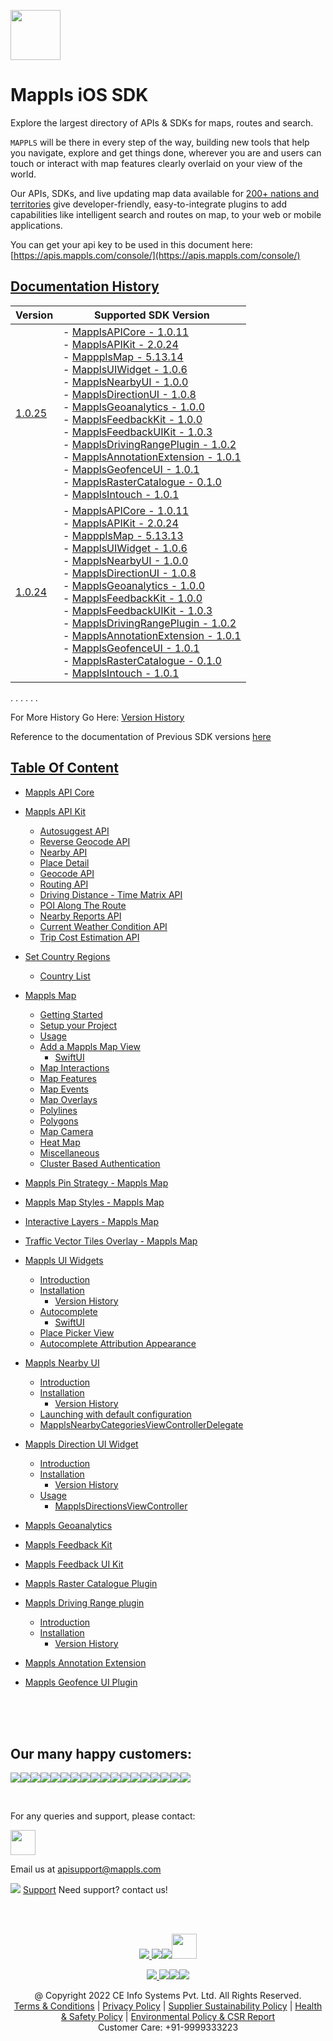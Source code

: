 [<img src="https://about.mappls.com/images/mappls-b-logo.svg" height="80"/> </p>](https://www.mapmyindia.com/api)

# Mappls iOS SDK
Explore the largest directory of APIs & SDKs for maps, routes and search.

`MAPPLS` will be there in every step of the way, building new tools that help you navigate, explore and get things done, wherever you are and users can touch or interact with map features clearly overlaid on your view of the world.

Our APIs, SDKs, and live updating map data available for [200+ nations and territories](https://github.com/MapmyIndia/mapmyindia-rest-api/blob/master/docs/countryISO.md) give developer-friendly, easy-to-integrate plugins to add capabilities like intelligent
search and routes on map, to your web or mobile applications.

You can get your api key to be used in this document here: [https://apis.mappls.com/console/](https://apis.mappls.com/console/)

## [Documentation History](#Documentation-History)

| Version | Supported SDK Version |
| ------- | --------------------- |
| [1.0.25](./docs/v1.0.25/README.md) | - [MapplsAPICore - 1.0.11](./docs/v1.0.25/MapplsAPICore.md) <br/> - [MapplsAPIKit - 2.0.24](./docs/v1.0.25/MapplsAPIKit.md) <br/> - [MappplsMap - 5.13.14](./docs/v1.0.25/MapplsMap.md#Vector-iOS-Map) <br/> - [MapplsUIWidget - 1.0.6](./docs/v1.0.25/MapplsUIWidgets.md) <br/> - [MapplsNearbyUI - 1.0.0](./docs/v1.0.25/MapplsNearbyUI.md) <br/> - [MapplsDirectionUI - 1.0.8](./docs/v1.0.25/MapplsDirectionUI.md) <br/> - [MapplsGeoanalytics - 1.0.0](./docs/v1.0.25/MapplsGeoanalytics.md) <br/> - [MapplsFeedbackKit - 1.0.0](./docs/v1.0.25/MapplsFeedbackKit.md) <br/> - [MapplsFeedbackUIKit - 1.0.3](./docs/v1.0.25/MapplsFeedbackUIKit.md) <br/> - [MapplsDrivingRangePlugin - 1.0.2](./docs/v1.0.25/MapplsDrivingRangePlugin.md) <br/> - [MapplsAnnotationExtension - 1.0.1](./docs/v1.0.25/MapplsAnnotationExtension.md) <br/> - [MapplsGeofenceUI - 1.0.1](./docs/v1.0.25/MapplsGeofenceUI.md) <br/> - [MapplsRasterCatalogue - 0.1.0](./docs/v1.0.25/RasterCatalouge.md) <br/> - [MapplsIntouch - 1.0.1](./docs/v1.0.25/MapplsIntouch.md)|
| [1.0.24](./docs/v1.0.24/README.md) | - [MapplsAPICore - 1.0.11](./docs/v1.0.24/MapplsAPICore.md) <br/> - [MapplsAPIKit - 2.0.24](./docs/v1.0.24/MapplsAPIKit.md) <br/> - [MappplsMap - 5.13.13](./docs/v1.0.24/MapplsMap.md#Vector-iOS-Map) <br/> - [MapplsUIWidget - 1.0.6](./docs/v1.0.24/MapplsUIWidgets.md) <br/> - [MapplsNearbyUI - 1.0.0](./docs/v1.0.24/MapplsNearbyUI.md) <br/> - [MapplsDirectionUI - 1.0.8](./docs/v1.0.24/MapplsDirectionUI.md) <br/> - [MapplsGeoanalytics - 1.0.0](./docs/v1.0.24/MapplsGeoanalytics.md) <br/> - [MapplsFeedbackKit - 1.0.0](./docs/v1.0.24/MapplsFeedbackKit.md) <br/> - [MapplsFeedbackUIKit - 1.0.3](./docs/v1.0.24/MapplsFeedbackUIKit.md) <br/> - [MapplsDrivingRangePlugin - 1.0.2](./docs/v1.0.24/MapplsDrivingRangePlugin.md) <br/> - [MapplsAnnotationExtension - 1.0.1](./docs/v1.0.24/MapplsAnnotationExtension.md) <br/> - [MapplsGeofenceUI - 1.0.1](./docs/v1.0.24/MapplsGeofenceUI.md) <br/> - [MapplsRasterCatalogue - 0.1.0](./docs/v1.0.24/RasterCatalouge.md) <br/> - [MapplsIntouch - 1.0.1](./docs/v1.0.24/MapplsIntouch.md)|
. . . . . .

For More History Go Here: [Version History](./Version-History.md)

Reference to the documentation of Previous SDK versions [here](https://github.com/mappls-api/mapmyindia-maps-vectorSDK-iOS)

## [Table Of Content](#Table-Of-Content)
- [Mappls API Core](./docs/v1.0.24/MapplsAPICore.md)[](#Mappls-API-Core)

- [Mappls API Kit](./docs/v1.0.24/MapplsAPIKit.md)
    * [Autosuggest API](./docs/v1.0.24/MapplsAPIKit.md#Autosuggest-API)
    * [Reverse Geocode API](./docs/v1.0.24/MapplsAPIKit.md#Reverse-Geocoding-API)
    * [Nearby API](./docs/v1.0.24/MapplsAPIKit.md#Nearby-API)
    * [Place Detail](./docs/v1.0.24/MapplsAPIKit.md#Place-Detail)
    * [Geocode API](./docs/v1.0.24/MapplsAPIKit.md#Geocoding-API)
    * [Routing API](./docs/v1.0.24/MapplsAPIKit.md#Routing-API)
    * [Driving Distance - Time Matrix API](./docs/v1.0.24/MapplsAPIKit.md#Driving-Distance-Time-Matrix-API)
    * [POI Along The Route](./docs/v1.0.24/MapplsAPIKit.md#POI-Along-The-Route-API)
    * [Nearby Reports API](./docs/v1.0.24/MapplsAPIKit.md#Nearby-Reports-API)
    * [Current Weather Condition API](./docs/v1.0.24/MapplsAPIKit.md#Current-Weather-Condition-API)
    * [Trip Cost Estimation API](./docs/v1.0.24/MapplsAPIKit.md#Trip-Cost-Estimation-API)

- [Set Country Regions](./docs/v1.0.24/Regions.md)
    - [Country List](https://github.com/mappls-api/mapmyindia-rest-api/blob/master/docs/countryISO.md)

- [Mappls Map](./docs/v1.0.24/MapplsMap.md#Vector-iOS-Map)
    * [Getting Started](./docs/v1.0.24/MapplsMap.md#Getting-Started)
    * [Setup your Project](./docs/v1.0.24/MapplsMap.md#Setup-your-Project)
    * [Usage](./docs/v1.0.24/MapplsMap.md#Usage)    
    * [Add a Mappls Map View](./docs/v1.0.24/MapplsMap.md#Add-a-Mappls-Map-View)
        * [SwiftUI](./docs/v1.0.24/MapplsMap.md#SwiftUI)
    * [Map Interactions](./docs/v1.0.24/MapplsMap.md#Map-Interactions)
    * [Map Features](./docs/v1.0.24/MapplsMap.md#Map-Features)
    * [Map Events](./docs/v1.0.24/MapplsMap.md#Map-Events)
    * [Map Overlays](./docs/v1.0.24/MapplsMap.md#Map-Overlays)
    * [Polylines](./docs/v1.0.24/MapplsMap.md#Polylines)
    * [Polygons](./docs/v1.0.24/MapplsMap.md#Polygons)
    * [Map Camera](./docs/v1.0.24/MapplsMap.md#Map-Camera)
    * [Heat Map](./docs/v1.0.24/MapplsHeatMap.md)
    * [Miscellaneous](./docs/v1.0.24/MapplsMap.md#Miscellaneous)
    * [Cluster Based Authentication](./docs/v1.0.24/MapplsMap.md#Cluster-Based-Authentication)

- [Mappls Pin Strategy - Mappls Map](./docs/v1.0.24/MapplsPinStrategy.md)

- [Mappls Map Styles - Mappls Map](./docs/v1.0.24/MapplsMapStyle.md)

- [Interactive Layers - Mappls Map](./docs/v1.0.24/InteractiveLayers.md)

- [Traffic Vector Tiles Overlay - Mappls Map](./docs/v1.0.24/MapplsTrafficVectorTileOverlay.md)

- [Mappls UI Widgets](./docs/v1.0.24/MapplsUIWidgets.md)
    - [Introduction](./docs/v1.0.24/MapplsUIWidgets.md#Introduction)
    - [Installation](./docs/v1.0.24/MapplsUIWidgets.md#Installation)
        - [Version History](./docs/v1.0.24/MapplsUIWidgets.md#Version-History)
    - [Autocomplete](./docs/v1.0.24/MapplsUIWidgets.md#Autocomplete)
        - [SwiftUI](./docs/v1.0.24/MapplsUIWidgets.md#SwiftUI-Full-Screen-Control)
    - [Place Picker View](./docs/v1.0.24/MapplsUIWidgets.md#Place-Picker-View)
    - [Autocomplete Attribution Appearance](./docs/v1.0.24/MapplsUIWidgets.md#Autocomplete-Attribution-Appearance)

- [Mappls Nearby UI](./docs/v1.0.24/MapplsNearbyUI.md)
    - [Introduction](./docs/v1.0.24/MapplsNearbyUI.md#Introduction)
    - [Installation](./docs/v1.0.24/MapplsNearbyUI.md#Installation)
        - [Version History](./docs/v1.0.24/MapplsNearbyUI.md#Version-History)
    - [Launching with default configuration](./docs/v1.0.24/MapplsNearbyUI.md#Launching-with-default-configuration)
    - [MapplsNearbyCategoriesViewControllerDelegate](./docs/v1.0.24/MapplsNearbyUI.md#MapplsNearbyCategoriesViewControllerDelegate)

- [Mappls Direction UI Widget](./docs/v1.0.24/MapplsDirectionUI.md)
    - [Introduction](./docs/v1.0.24/MapplsDirectionUI.md#Introduction)
    - [Installation](./docs/v1.0.24/MapplsDirectionUI.md#Installation)
        - [Version History](./docs/v1.0.24/MapplsDirectionUI.md#Version-History)
    - [Usage](./docs/v1.0.24/MapplsDirectionUI.md#Usage)
        - [MapplsDirectionsViewController](./docs/v1.0.24/MapplsDirectionUI.md#MapplsDirectionsViewController)

- [Mappls Geoanalytics](./docs/v1.0.24/MapplsGeoanalytics.md)

- [Mappls Feedback Kit](./docs/v1.0.24/MapplsFeedbackKit.md)

- [Mappls Feedback UI Kit](./docs/v1.0.24/MapplsFeedbackUIKit.md)

- [Mappls Raster Catalogue Plugin](./docs/v1.0.24/RasterCatalouge.md)

- [Mappls Driving Range plugin](./docs/v1.0.24/MapplsDrivingRangePlugin.md)
  - [Introduction](./docs/v1.0.24/MapplsDrivingRangePlugin.md#Introduction)
  - [Installation](./docs/v1.0.24/MapplsDrivingRangePlugin.md#Installation)
      - [Version History](./docs/v1.0.24/MapplsDrivingRangePlugin.md#Version-History)

- [Mappls Annotation Extension](./docs/v1.0.24/MapplsAnnotationExtension.md)

- [Mappls Geofence UI Plugin](./docs/v1.0.24/MapplsGeofenceUI.md)

<br><br><br>

## Our many happy customers:

![](https://www.mapmyindia.com/api/img/logos1/PhonePe.png)![](https://www.mapmyindia.com/api/img/logos1/Arya-Omnitalk.png)![](https://www.mapmyindia.com/api/img/logos1/delhivery.png)![](https://www.mapmyindia.com/api/img/logos1/hdfc.png)![](https://www.mapmyindia.com/api/img/logos1/TVS.png)![](https://www.mapmyindia.com/api/img/logos1/Paytm.png)![](https://www.mapmyindia.com/api/img/logos1/FastTrackz.png)![](https://www.mapmyindia.com/api/img/logos1/ICICI-Pru.png)![](https://www.mapmyindia.com/api/img/logos1/LeanBox.png)![](https://www.mapmyindia.com/api/img/logos1/MFS.png)![](https://www.mapmyindia.com/api/img/logos1/TTSL.png)![](https://www.mapmyindia.com/api/img/logos1/Novire.png)![](https://www.mapmyindia.com/api/img/logos1/OLX.png)![](https://www.mapmyindia.com/api/img/logos1/sun-telematics.png)![](https://www.mapmyindia.com/api/img/logos1/Sensel.png)![](https://www.mapmyindia.com/api/img/logos1/TATA-MOTORS.png)![](https://www.mapmyindia.com/api/img/logos1/Wipro.png)![](https://www.mapmyindia.com/api/img/logos1/Xamarin.png)

<br>

For any queries and support, please contact:

[<img src="https://about.mappls.com/images/mappls-b-logo.svg" height="40"/> </p>](https://about.mappls.com/api/)

Email us at [apisupport@mappls.com](mailto:apisupport@mappls.com)

![](https://www.mapmyindia.com/api/img/icons/support.png)
[Support](https://about.mappls.com/contact/)
Need support? contact us!

<br></br>

[<p align="center"> <img src="https://www.mapmyindia.com/api/img/icons/stack-overflow.png"/> ](https://stackoverflow.com/questions/tagged/mappls-api)[![](https://www.mapmyindia.com/api/img/icons/blog.png)](https://about.mappls.com/blog/)[![](https://www.mapmyindia.com/api/img/icons/gethub.png)](https://github.com/mappls-api)[<img src="https://mmi-api-team.s3.ap-south-1.amazonaws.com/API-Team/npm-logo.one-third%5B1%5D.png" height="40"/> </p>](https://www.npmjs.com/org/mapmyindia) 

[<p align="center"> <img src="https://www.mapmyindia.com/june-newsletter/icon4.png"/> ](https://www.facebook.com/Mapplsofficial)[![](https://www.mapmyindia.com/june-newsletter/icon2.png)](https://twitter.com/mappls)[![](https://www.mapmyindia.com/newsletter/2017/aug/llinkedin.png)](https://www.linkedin.com/company/mappls/)[![](https://www.mapmyindia.com/june-newsletter/icon3.png)](https://www.youtube.com/channel/UCAWvWsh-dZLLeUU7_J9HiOA)

<div align="center">@ Copyright 2022 CE Info Systems Pvt. Ltd. All Rights Reserved.</div>

<div align="center"> <a href="https://about.mappls.com/api/terms-&-conditions">Terms & Conditions</a> | <a href="https://www.mappls.com/about/privacy-policy">Privacy Policy</a> | <a href="https://www.mappls.com/pdf/mappls-sustainability-policy-healt-labour-rules-supplir-sustainability.pdf">Supplier Sustainability Policy</a> | <a href="https://www.mappls.com/pdf/Health-Safety-Management.pdf">Health & Safety Policy</a> | <a href="https://www.mappls.com/pdf/Environment-Sustainability-Policy-CSR-Report.pdf">Environmental Policy & CSR Report</a>

<div align="center">Customer Care: +91-9999333223</div>
